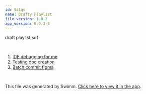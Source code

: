 ```yaml
---
id: 9z1qs
name: Drafty Playlist
file_version: 1.0.2
app_version: 0.9.3-3
---
```


<!-- Intro - Do not remove this comment -->
draft playlist sdf

<br/>

<!-- Steps - Do not remove this comment -->
1. [IDE debugging for me](ide-debugging-for-me.4gbm3.sw.md)
2. [Testing doc creation](testing-doc-creation.LTxBk.sw.md)
3. [Batch commit figma](https://www.figma.com/file/prhW0buKymkMyOM6pxI9Fu/%5B0.9.1~-1.0.0%5D-Editor?node-id=746%3A108095)


<br/>

This file was generated by Swimm. [Click here to view it in the app](https://swimm-web-app.web.app/repos/Z2l0aHViJTNBJTNBc3Rva2Utd2VhdGhlciUzQSUzQUFkZGllQ29oZW4=/docs/9z1qs).